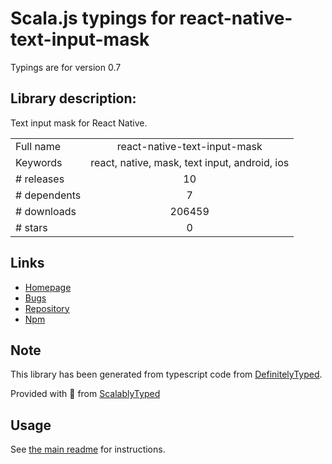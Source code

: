 
# Scala.js typings for react-native-text-input-mask

Typings are for version 0.7

## Library description:
Text input mask for React Native.

|                    |                 |
| ------------------ | :-------------: |
| Full name          | react-native-text-input-mask |
| Keywords           | react, native, mask, text input, android, ios |
| # releases         | 10 |
| # dependents       | 7 |
| # downloads        | 206459 |
| # stars            | 0 |

## Links
- [Homepage](https://github.com/react-native-community/react-native-text-input-mask)
- [Bugs](https://github.com/react-native-community/react-native-text-input-mask/issues)
- [Repository](https://github.com/react-native-community/react-native-text-input-mask)
- [Npm](https://www.npmjs.com/package/react-native-text-input-mask)
    


## Note
This library has been generated from typescript code from [DefinitelyTyped](https://definitelytyped.org).

Provided with :purple_heart: from [ScalablyTyped](https://github.com/oyvindberg/ScalablyTyped)

## Usage
See [the main readme](../../readme.md) for instructions.


